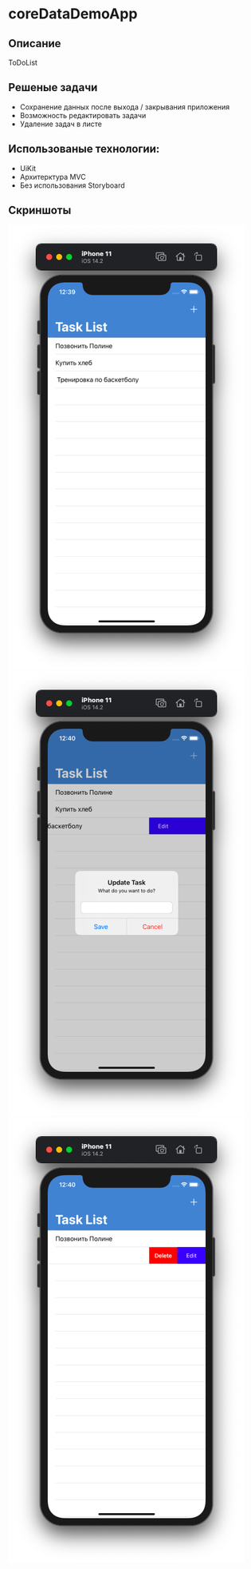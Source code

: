 # coreDataDemoApp
## Описание
ToDoList
## Решеные задачи
  - Сохранение данных после выхода / закрывания приложения 
  - Возможность редактировать задачи 
  - Удаление задач в листе 
 
## Использованые технологии:
  - UiKit
  - Архитерктура MVC
  - Без использования Storyboard 
  
  ## Скриншоты
  
  ![](https://github.com/97nik/coreDataDemoApp/blob/master/screenshot/%D0%A1%D0%BD%D0%B8%D0%BC%D0%BE%D0%BA%20%D1%8D%D0%BA%D1%80%D0%B0%D0%BD%D0%B0%202021-01-24%20%D0%B2%2012.39.48.png)
  ![](https://github.com/97nik/coreDataDemoApp/blob/master/screenshot/%D0%A1%D0%BD%D0%B8%D0%BC%D0%BE%D0%BA%20%D1%8D%D0%BA%D1%80%D0%B0%D0%BD%D0%B0%202021-01-24%20%D0%B2%2012.40.00.png)
  ![](https://github.com/97nik/coreDataDemoApp/blob/master/screenshot/%D0%A1%D0%BD%D0%B8%D0%BC%D0%BE%D0%BA%20%D1%8D%D0%BA%D1%80%D0%B0%D0%BD%D0%B0%202021-01-24%20%D0%B2%2012.40.10.png)
